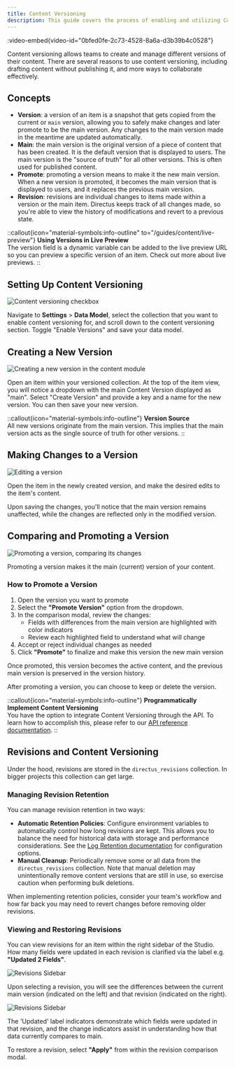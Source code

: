 ```yaml
---
title: Content Versioning
description: This guide covers the process of enabling and utilizing Content Versioning in Directus.
---
```


:video-embed{video-id="0bfed0fe-2c73-4528-8a6a-d3b39b4c0528"}

Content versioning allows teams to create and manage different versions of their content. There are several reasons to
use content versioning, including drafting content without publishing it, and more ways to collaborate effectively.

## Concepts

- **Version**: a version of an item is a snapshot that gets copied from the current or `main` version, allowing you to safely make changes and later promote to be the main version. Any changes to the main version made in the meantime are updated automatically.
- **Main**: the main version is the original version of a piece of content that has been created. It is the default version that is displayed to users. The main version is the "source of truth" for all other versions. This is often used for published content.
- **Promote**: promoting a version means to make it the new main version. When a new version is promoted, it becomes the main version that is displayed to users, and it replaces the previous main version.
- **Revision**: revisions are individual changes to items made within a version or the main item. Directus keeps track of all changes made, so you're able to view the history of modifications and revert to a previous state.


::callout{icon="material-symbols:info-outline" to="/guides/content/live-preview"}
**Using Versions in Live Preview**  
The version field is a dynamic variable can be added to the live preview URL so you can preview a specific version of an item. Check out more about live previews.
::

## Setting Up Content Versioning

![Content versioning checkbox](/img/26a59b99-55e9-4185-83f3-f8945ace589e.webp)

Navigate to **Settings** > **Data Model**, select the collection that you want to enable content versioning for, and scroll down to the content versioning section. Toggle "Enable Versions" and save your data model.

## Creating a New Version

![Creating a new version in the content module](/img/versioning_create_new.png)

Open an item within your versioned collection. At the top of the item view, you will notice a dropdown with the main Content Version displayed as "main". Select "Create Version" and provide a key and a name for the new version. You can then save your new version.

::callout{icon="material-symbols:info-outline"}
**Version Source**  
All new versions originate from the main version. This implies that the main version acts as the single source of truth
for other versions.
::

## Making Changes to a Version

![Editing a version](/img/versioning_update.png)

Open the item in the newly created version, and make the desired edits to the item's content.

Upon saving the changes, you'll notice that the main version remains unaffected, while the changes are reflected only in the modified version.

## Comparing and Promoting a Version

![Promoting a version, comparing its changes](/img/versioning_comparison_modal.png)


Promoting a version makes it the main (current) version of your content.

### How to Promote a Version

1. Open the version you want to promote
2. Select the **"Promote Version"** option from the dropdown. 
3. In the comparison modal, review the changes:
   - Fields with differences from the main version are highlighted with color indicators
   - Review each highlighted field to understand what will change
4. Accept or reject individual changes as needed
5. Click **"Promote"** to finalize and make this version the new main version

Once promoted, this version becomes the active content, and the previous main version is preserved in the version history. 

After promoting a version, you can choose to keep or delete the version.

::callout{icon="material-symbols:info-outline"}
**Programmatically Implement Content Versioning**  
You have the option to integrate Content Versioning through the API. To learn how to accomplish this, please refer to
our [API reference documentation](/api/versions).
::

## Revisions and Content Versioning

Under the hood, revisions are stored in the `directus_revisions` collection. In bigger projects this collection
can get large.

### Managing Revision Retention

You can manage revision retention in two ways:

 - **Automatic Retention Policies**: Configure environment variables to automatically control how long revisions are kept. This allows you to balance the need for historical data with storage and performance considerations. See the [Log Retention documentation](../../configuration/logging.md#log-retention) for configuration options.
 - **Manual Cleanup**: Periodically remove some or all data from the `directus_revisions` collection. Note that manual deletion may unintentionally remove content versions that are still in use, so exercise caution when performing bulk deletions.

When implementing retention policies, consider your team's workflow and how far back you may need to revert changes before removing older revisions.

### Viewing and Restoring Revisions

You can view revisions for an item within the right sidebar of the Studio. How many fields were updated in each revision is clarified via the label e.g. **"Updated 2 Fields"**.

![Revisions Sidebar](/img/revisions.png)

Upon selecting a revision, you will see the differences between the current main version (indicated on the left) and that revision (indicated on the right). 

![Revisions Sidebar](/img/revisions_comparison_modal.png)

The 'Updated' label indicators demonstrate which fields were updated in that revision, and the change indicators assist in understanding how that data currently compares to main.

To restore a revision, select **"Apply"** from within the revision comparison modal.

